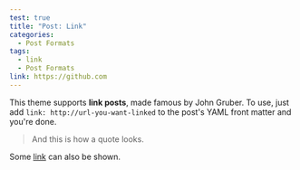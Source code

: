 ```yaml
---
test: true
title: "Post: Link"
categories:
  - Post Formats
tags:
  - link
  - Post Formats
link: https://github.com
---
```


This theme supports **link posts**, made famous by John Gruber. To use, just
add `link: http://url-you-want-linked` to the post's YAML front matter and
you're done.

> And this is how a quote looks.

Some [link](#) can also be shown.
